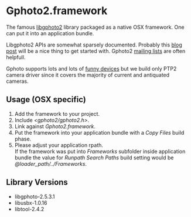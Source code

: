 # Gphoto2.framework

The famous [libgphoto2](http://www.gphoto.org) library packaged as a native OSX framework.
One can put it into an application bundle.

Libgphoto2 APIs are somewhat sparsely documented. Probably this [blog post](http://sepharads.blogspot.ru/2011/11/camera-tethered-capturing-using.html) will be a nice thing to get started with. Gphoto2 [mailing lists](http://www.gphoto.org/mailinglists/) are often helpfull.

Gphoto supports lots and lots of [funny devices](https://github.com/mejedi/Gphoto2.framework/tree/master/libgphoto/camlibs) but we build only PTP2 camera driver since
it covers the majority of current and antiquated cameras.

## Usage (OSX specific)

1. Add the framework to your project.
2. Include _&lt;gphoto2/gphoto2.h&gt;_.
3. Link against _Gphoto2.framework_. 
4. Put the framework into your application bundle with a _Copy Files_ build phase. 
5. Please adjust your application rpath.  
   If the framework was
put into _Frameworks_ subfolder inside application bundle the value for _Runpath Search Paths_ build setting
would be *@loader_path/../Frameworks*.

## Library Versions
- libgphoto-2.5.3.1
- libusbx-1.0.16
- libtool-2.4.2

